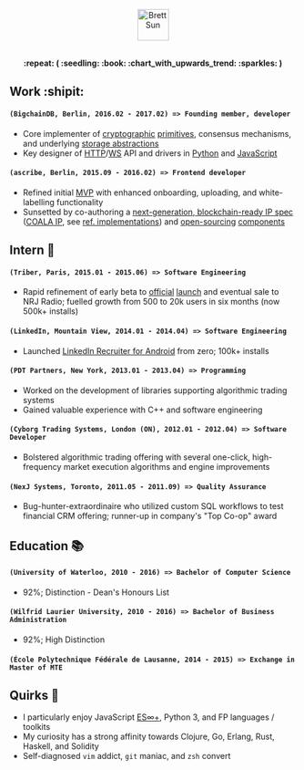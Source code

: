 <p align="center">
  <a href="https://github.com/sohkai">
    <img height="55px" src="https://cdn.rawgit.com/sohkai/resume/16fa3e39/assets/header.png" alt="Brett Sun">
  </a>
  <br>
  <br>
</p>

<p align="center"><strong>:repeat: ( :seedling: :book: :chart_with_upwards_trend: :sparkles: )</strong></p>

## Work :shipit:

#### `(BigchainDB, Berlin, 2016.02 - 2017.02) => Founding member, developer`

- Core implementer of [cryptographic](https://github.com/bigchaindb/cryptoconditions) [primitives](https://github.com/bigchaindb/bigchaindb/issues/850), consensus mechanisms, and underlying [storage abstractions](https://github.com/bigchaindb/bigchaindb/milestone/6?closed=1)
- Key designer of [HTTP](https://github.com/bigchaindb/bigchaindb/issues/362)/[WS](https://github.com/bigchaindb/bigchaindb/issues/862) API and drivers in [Python](https://github.com/bigchaindb/bigchaindb-driver) and [JavaScript](https://github.com/bigchaindb/js-bigchaindb-driver)

#### `(ascribe, Berlin, 2015.09 - 2016.02) => Frontend developer`

- Refined initial [MVP](https://www.ascribe.io/) with enhanced onboarding, uploading, and white-labelling functionality
- Sunsetted by co-authoring a [next-generation, blockchain-ready IP spec](https://github.com/COALAIP/specs/blob/master/README.md) ([COALA IP](https://www.coalaip.org/), see [ref. implementations](https://github.com/COALAIP/specs/blob/master/IMPLEMENTATIONS.md)) and [open-sourcing](https://github.com/bigchaindb/js-reactor) [components](https://github.com/bigchaindb/js-utility-belt)

## Intern :wrench:

#### `(Triber, Paris, 2015.01 - 2015.06) => Software Engineering`

- Rapid refinement of early beta to [official](https://itunes.apple.com/us/app/triber/id936498571?mt=8) [launch](https://play.google.com/store/apps/details?id=com.mytriber.one&hl=en) and eventual sale to NRJ Radio; fuelled growth from 500 to 20k users in six months (now 500k+ installs)

#### `(LinkedIn, Mountain View, 2014.01 - 2014.04) => Software Engineering`

- Launched [LinkedIn Recruiter for Android](https://play.google.com/store/apps/details?id=com.linkedin.recruiter&hl=en) from zero; 100k+ installs

#### `(PDT Partners, New York, 2013.01 - 2013.04) => Programming`

- Worked on the development of libraries supporting algorithmic trading systems
- Gained valuable experience with C++ and software engineering

#### `(Cyborg Trading Systems, London (ON), 2012.01 - 2012.04) => Software Developer`

- Bolstered algorithmic trading offering with several one-click, high-frequency market execution algorithms and engine improvements

#### `(NexJ Systems, Toronto, 2011.05 - 2011.09) => Quality Assurance`

- Bug-hunter-extraordinaire who utilized custom SQL workflows to test financial CRM offering; runner-up in company's "Top Co-op" award

## Education :books:

#### `(University of Waterloo, 2010 - 2016) => Bachelor of Computer Science`

- 92%; Distinction - Dean's Honours List

#### `(Wilfrid Laurier University, 2010 - 2016) => Bachelor of Business Administration`

- 92%; High Distinction

#### `(École Polytechnique Fédérale de Lausanne, 2014 - 2015) => Exchange in Master of MTE`

## Quirks :crystal_ball:

- I particularly enjoy JavaScript [ES∞+](https://www.youtube.com/watch?v=dQw4w9WgXcQ), Python 3, and FP languages / toolkits
- My curiosity has a strong affinity towards Clojure, Go, Erlang, Rust, Haskell, and Solidity
- Self-diagnosed `vim` addict, `git` maniac, and `zsh` convert
